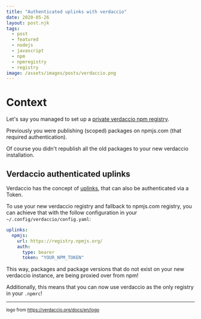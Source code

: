 ```yaml
---
title: "Authenticated uplinks with verdaccio"
date: 2020-05-26
layout: post.njk
tags:
  - post
  - featured
  - nodejs
  - javascript
  - npm
  - npmregistry
  - registry
image: /assets/images/posts/verdaccio.png
---
```


# Context

Let's say you managed to set up a [private verdaccio npm registry](/posts/2020-05-15-Setting-up-a-Verdaccio-npm-registry/).

Previously you were publishing (scoped) packages on npmjs.com (that required authentication).

Of course you didn't republish all the old packages to your new verdaccio installation.

## Verdaccio authenticated uplinks

Verdaccio has the concept of [uplinks](https://verdaccio.org/docs/en/uplinks), that can also be authenticated via a Token.

To use your new verdaccio registry and fallback to npmjs.com registry, you can achieve that with the follow configuration in your `~/.config/verdaccio/config.yaml`:

```yml
uplinks:
  npmjs:
    url: https://registry.npmjs.org/
    auth:
      type: bearer
      token: "YOUR_NPM_TOKEN"
```

This way, packages and package versions that do not exist on your new verdaccio instance, are being proxied over from npm!

Additionally, this means that you can now use verdaccio as the only registry in your `.npmrc`!

---

<small>logo from https://verdaccio.org/docs/en/logo</small>